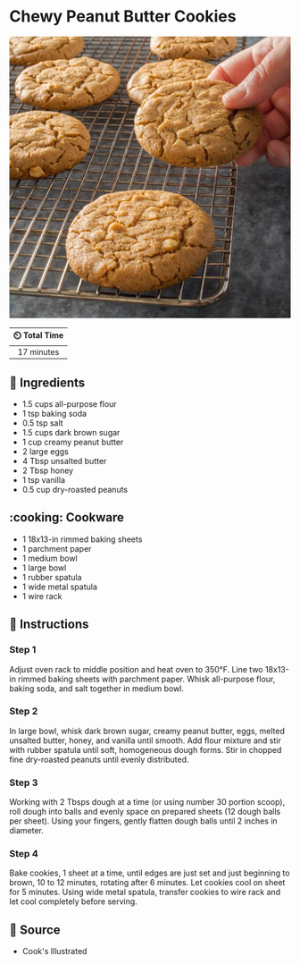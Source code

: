 # Chewy Peanut Butter Cookies

![Chewy Peanut Butter Cookies](../assets/images/chewy-peanut-butter-cookies.jpg)

| :timer_clock: Total Time |
|:-----------------------: |
| 17 minutes |

## :salt: Ingredients

- 1.5 cups all-purpose flour
- 1 tsp baking soda
- 0.5 tsp salt
- 1.5 cups dark brown sugar
- 1 cup creamy peanut butter
- 2 large eggs
- 4 Tbsp unsalted butter
- 2 Tbsp honey
- 1 tsp vanilla
- 0.5 cup dry-roasted peanuts

## :cooking: Cookware

- 1 18x13-in rimmed baking sheets
- 1 parchment paper
- 1 medium bowl
- 1 large bowl
- 1 rubber spatula
- 1 wide metal spatula
- 1 wire rack

## :pencil: Instructions

### Step 1

Adjust oven rack to middle position and heat oven to 350°F. Line two 18x13-in rimmed baking sheets with parchment
paper. Whisk all-purpose flour, baking soda, and salt together in medium bowl.

### Step 2

In large bowl, whisk dark brown sugar, creamy peanut butter, eggs, melted unsalted butter, honey, and vanilla until
smooth. Add flour mixture and stir with rubber spatula until soft, homogeneous dough forms. Stir in chopped fine
dry-roasted peanuts until evenly distributed.

### Step 3

Working with 2 Tbsps dough at a time (or using number 30 portion scoop), roll dough into balls and evenly space on
prepared sheets (12 dough balls per sheet). Using your fingers, gently flatten dough balls until 2 inches in diameter.

### Step 4

Bake cookies, 1 sheet at a time, until edges are just set and just beginning to brown, 10 to 12 minutes, rotating after
6 minutes. Let cookies cool on sheet for 5 minutes. Using wide metal spatula, transfer cookies to wire rack and let cool
completely before serving.

## :link: Source

- Cook's Illustrated
